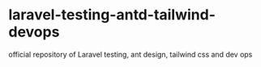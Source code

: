 # laravel-testing-antd-tailwind-devops
official repository of Laravel testing, ant design, tailwind css and dev ops
